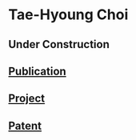 # Tae-Hyoung Choi
## Under Construction

## [Publication](Publication.md)

## [Project](Project.md)

## [Patent](Patent.md)
